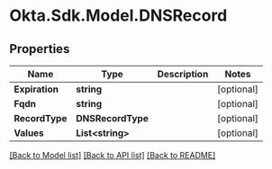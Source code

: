 # Okta.Sdk.Model.DNSRecord

## Properties

Name | Type | Description | Notes
------------ | ------------- | ------------- | -------------
**Expiration** | **string** |  | [optional] 
**Fqdn** | **string** |  | [optional] 
**RecordType** | **DNSRecordType** |  | [optional] 
**Values** | **List&lt;string&gt;** |  | [optional] 

[[Back to Model list]](../README.md#documentation-for-models) [[Back to API list]](../README.md#documentation-for-api-endpoints) [[Back to README]](../README.md)

